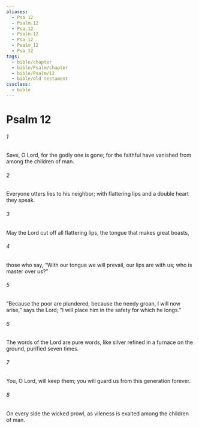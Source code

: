 ```yaml
---
aliases:
  - Psa 12
  - Psalm.12
  - Psa.12
  - Psalm-12
  - Psa-12
  - Psalm_12
  - Psa_12
tags:
  - bible/chapter
  - bible/Psalm/chapter
  - bible/Psalm/12
  - bible/old testament
cssclass:
  - bible
---
```


# Psalm 12

###### 1
Save, O Lord, for the godly one is gone; for the faithful have vanished from among the children of man.
###### 2
Everyone utters lies to his neighbor; with flattering lips and a double heart they speak.
###### 3
May the Lord cut off all flattering lips, the tongue that makes great boasts,
###### 4
those who say, “With our tongue we will prevail, our lips are with us; who is master over us?”
###### 5
“Because the poor are plundered, because the needy groan,   I will now arise,” says the Lord; “I will place him in the safety for which he longs.”
###### 6
The words of the Lord are pure words, like silver refined in a furnace on the ground, purified seven times.
###### 7
You, O Lord, will keep them; you will guard us from this generation forever.
###### 8
On every side the wicked prowl, as vileness is exalted among the children of man.


